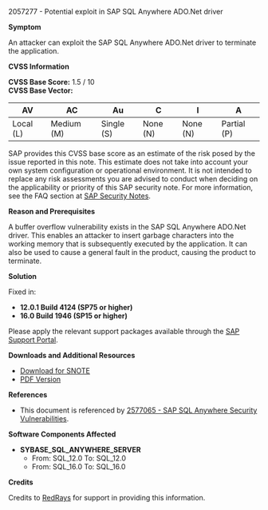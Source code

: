 2057277 - Potential exploit in SAP SQL Anywhere ADO.Net driver

**Symptom**

An attacker can exploit the SAP SQL Anywhere ADO.Net driver to terminate the application.

**CVSS Information**

**CVSS Base Score:** 1.5 / 10  
**CVSS Base Vector:**

| AV | AC | Au | C | I | A |
|----|----|----|---|---|---|
| Local (L) | Medium (M) | Single (S) | None (N) | None (N) | Partial (P) |

SAP provides this CVSS base score as an estimate of the risk posed by the issue reported in this note. This estimate does not take into account your own system configuration or operational environment. It is not intended to replace any risk assessments you are advised to conduct when deciding on the applicability or priority of this SAP security note. For more information, see the FAQ section at [SAP Security Notes](https://me.sap.com/securitynotes/).

**Reason and Prerequisites**

A buffer overflow vulnerability exists in the SAP SQL Anywhere ADO.Net driver. This enables an attacker to insert garbage characters into the working memory that is subsequently executed by the application. It can also be used to cause a general fault in the product, causing the product to terminate.

**Solution**

Fixed in:
- **12.0.1 Build 4124 (SP75 or higher)**
- **16.0 Build 1946 (SP15 or higher)**

Please apply the relevant support packages available through the [SAP Support Portal](https://me.sap.com/support).

**Downloads and Additional Resources**

- [Download for SNOTE](https://notesdownloads.sap.com/note/0040000017930792017)
- [PDF Version](https://userapps.support.sap.com/sap/support/sfm/notes/print/0002057277?language=en-US&token=7BD464184E438D4D8C286C12CC4467BC)

**References**

- This document is referenced by [2577065 - SAP SQL Anywhere Security Vulnerabilities](https://me.sap.com/notes/2577065).

**Software Components Affected**

- **SYBASE_SQL_ANYWHERE_SERVER**
  - From: SQL_12.0 To: SQL_12.0
  - From: SQL_16.0 To: SQL_16.0

**Credits**

Credits to [RedRays](https://redrays.io) for support in providing this information.